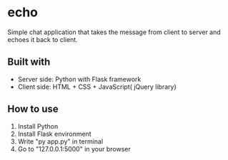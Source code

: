 # echo
Simple chat application that takes the message from client to server and echoes it back to client.
## Built with
- Server side: Python with Flask framework
- Client side: HTML + CSS + JavaScript( jQuery library)
## How to use
1. Install Python
2. Install Flask environment
3. Write "py app.py" in terminal
4. Go to "127.0.0.1:5000" in your browser
